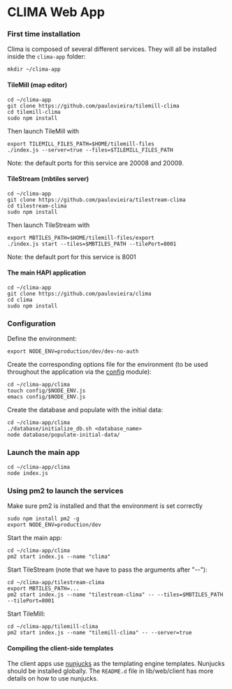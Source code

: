 # CLIMA Web App


### First time installation

Clima is composed of several different services. They will all be installed inside the  `clima-app` folder:

```
mkdir ~/clima-app
```

#### TileMill (map editor)

```
cd ~/clima-app
git clone https://github.com/paulovieira/tilemill-clima
cd tilemill-clima
sudo npm install
```

Then launch TileMill with

```
export TILEMILL_FILES_PATH=$HOME/tilemill-files
./index.js --server=true --files=$TILEMILL_FILES_PATH
```

Note: the default ports for this service are 20008 and 20009.

#### TileStream (mbtiles server)

```
cd ~/clima-app
git clone https://github.com/paulovieira/tilestream-clima
cd tilestream-clima
sudo npm install
```

Then launch TileStream with
```
export MBTILES_PATH=$HOME/tilemill-files/export
./index.js start --tiles=$MBTILES_PATH --tilePort=8001
```

Note: the default port for this service is 8001

#### The main HAPI application

```
cd ~/clima-app
git clone https://github.com/paulovieira/clima
cd clima
sudo npm install
```

### Configuration

Define the environment:
```
export NODE_ENV=production/dev/dev-no-auth
```

Create the corresponding options file for the environment (to be used throughout the application via the [config](https://github.com/lorenwest/node-config) module):
```
cd ~/clima-app/clima
touch config/$NODE_ENV.js
emacs config/$NODE_ENV.js
```

Create the database and populate with the initial data:
```
cd ~/clima-app/clima
./database/initialize_db.sh <database_name>
node database/populate-initial-data/
```

### Launch the main app
```
cd ~/clima-app/clima
node index.js
```

### Using pm2 to launch the services

Make sure pm2 is installed and that the environment is set correctly
```
sudo npm install pm2 -g
export NODE_ENV=production/dev
```

Start the main app:
```
cd ~/clima-app/clima
pm2 start index.js --name "clima"
```

Start TileStream (note that we have to pass the arguments after "--"):
```
cd ~/clima-app/tilestream-clima
export MBTILES_PATH=...
pm2 start index.js --name "tilestream-clima" -- --tiles=$MBTILES_PATH --tilePort=8001
```

Start TileMill:
```
cd ~/clima-app/tilemill-clima
pm2 start index.js --name "tilemill-clima" -- --server=true
```


#### Compiling the client-side templates

The client apps use [nunjucks](https://mozilla.github.io/nunjucks/) as the templating engine templates. Nunjucks should be installed globally. The `README.d` file in lib/web/client has more details on how to use nunjucks.


